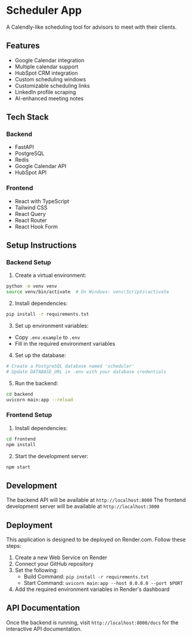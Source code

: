 # Scheduler App

A Calendly-like scheduling tool for advisors to meet with their clients.

## Features

- Google Calendar integration
- Multiple calendar support
- HubSpot CRM integration
- Custom scheduling windows
- Customizable scheduling links
- LinkedIn profile scraping
- AI-enhanced meeting notes

## Tech Stack

### Backend
- FastAPI
- PostgreSQL
- Redis
- Google Calendar API
- HubSpot API

### Frontend
- React with TypeScript
- Tailwind CSS
- React Query
- React Router
- React Hook Form

## Setup Instructions

### Backend Setup

1. Create a virtual environment:
```bash
python -m venv venv
source venv/bin/activate  # On Windows: venv\Scripts\activate
```

2. Install dependencies:
```bash
pip install -r requirements.txt
```

3. Set up environment variables:
- Copy `.env.example` to `.env`
- Fill in the required environment variables

4. Set up the database:
```bash
# Create a PostgreSQL database named 'scheduler'
# Update DATABASE_URL in .env with your database credentials
```

5. Run the backend:
```bash
cd backend
uvicorn main:app --reload
```

### Frontend Setup

1. Install dependencies:
```bash
cd frontend
npm install
```

2. Start the development server:
```bash
npm start
```

## Development

The backend API will be available at `http://localhost:8000`
The frontend development server will be available at `http://localhost:3000`

## Deployment

This application is designed to be deployed on Render.com. Follow these steps:

1. Create a new Web Service on Render
2. Connect your GitHub repository
3. Set the following:
   - Build Command: `pip install -r requirements.txt`
   - Start Command: `uvicorn main:app --host 0.0.0.0 --port $PORT`
4. Add the required environment variables in Render's dashboard

## API Documentation

Once the backend is running, visit `http://localhost:8000/docs` for the interactive API documentation. 
